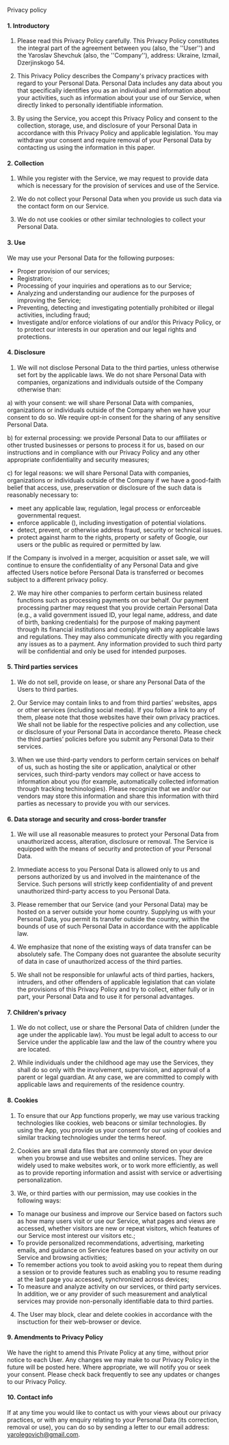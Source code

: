 Privacy policy

#### 1. Introductory
1) Please read this Privacy Policy carefully. This Privacy Policy constitutes the integral part of the agreement between you (also, the ''User'') and the Yaroslav Shevchuk (also, the ''Company''), address: Ukraine, Izmail, Dzerjinskogo 54.

2) This Privacy Policy describes the Company's privacy practices with regard to your Personal Data. Personal Data includes any data about you that specifically identifies you as an individual and information about your activities, such as information about your use of our Service, when directly linked to personally identifiable information.

3) By using the Service, you accept this Privacy Policy and consent to the collection, storage, use, and disclosure of your Personal Data in accordance with this Privacy Policy and applicable legislation. You may withdraw your consent and require removal of your Personal Data by contacting us using the information in this paper.

#### 2. Collection
1) While you register with the Service, we may request to provide data which is necessary for the provision of services and use of the Service.

2) We do not collect your Personal Data when you provide us such data via the contact form on our Service.

3) We do not use cookies or other similar technologies to collect your Personal Data.
 
#### 3. Use
We may use your Personal Data for the following purposes:
- Proper provision of our services;
- Registration;
- Processing of your inquiries and operations as to our Service;
- Analyzing and understanding our audience for the purposes of improving the Service;
- Preventing, detecting and investigating potentially prohibited or illegal activities, including fraud;
- Investigate and/or enforce violations of our  and/or this Privacy Policy, or to protect our interests in our operation and our legal rights and protections.
 
#### 4. Disclosure
1) We will not disclose Personal Data to the third parties, unless otherwise set fort by the applicable laws.
We do not share Personal Data  with companies, organizations and individuals outside of  the Company otherwise than:

a) with your consent: we will share Personal Data with companies, organizations or individuals outside of the Company when we have your consent to do so. We require opt-in consent for the sharing of any sensitive Personal Data.

b) for external processing: we provide Personal Data to our affiliates or other trusted businesses or persons to process it for us, based on our instructions and in compliance with our Privacy Policy and any other appropriate confidentiality and security measures;

c) for legal reasons: we will share Personal Data with companies, organizations or individuals outside of  the Company if we have a good-faith belief that access, use, preservation or disclosure of the such data is reasonably necessary to:
- meet any applicable law, regulation, legal process or enforceable governmental request.
- enforce applicable (), including investigation of potential violations.
- detect, prevent, or otherwise address fraud, security or technical issues.
- protect against harm to the rights, property or safety of Google, our users or the public as required or permitted by law.

If the Company is involved in a merger, acquisition or asset sale, we will continue to ensure the confidentiality of any Personal Data and give affected Users notice before Personal Data is transferred or becomes subject to a different privacy policy.

2) We may hire other companies to perform certain business related functions such as processing payments on our behalf. Our payment processing partner may request that you provide certain Personal Data (e.g., a valid government issued ID, your legal name, address, and date of birth, banking credentials) for the purpose of making payment through its financial institutions and complying with any applicable laws and regulations. They may also communicate directly with you regarding any issues as to a payment. Any information provided to such third party will be confidential and only be used for intended purposes.

#### 5. Third parties services 
1) We do not sell, provide on lease, or share any Personal Data of the Users to third parties.

2) Our Service may contain links to and from third parties’ websites, apps or other services (including social media). If you follow a link to any of them, please note that those websites have their own privacy practices. We shall not be liable for the respective policies and any collection, use or disclosure of your Personal Data in accordance thereto. Please check the third parties’ policies before you submit any Personal Data to their services.

3) When we use third-party vendors to perform certain services on behalf of us, such as hosting the site or application, analytical or other services, such third-party vendors may collect or have access to information about you (for example, automatically collected information through tracking techinologies). Please recognize that we and/or our vendors may store this information and share this information with third parties as necessary to provide you with our services.

#### 6. Data storage and security and cross-border transfer 
1) We will use all reasonable measures to protect your Personal Data from unauthorized access, alteration, disclosure or removal. The Service is equipped with the means of security and protection of your Personal Data.

2) Immediate access to you Personal Data is allowed only to us and persons authorized by us and involved in the maintenance of the Service. Such persons will strictly keep confidentiality of and prevent unauthorized third-party access to you Personal Data.

3) Please remember that our Service (and your Personal Data) may be hosted on a server outside your home country. Supplying us with your Personal Data, you permit its transfer outside the country, within the bounds of use of such Personal Data in accordance with the applicable law.

4) We emphasize that none of the existing ways of data transfer can be absolutely safe. The Company does not guarantee the absolute security of data in case of unauthorized access of the third parties.

5) We shall not be responsible for unlawful acts of third parties, hackers, intruders, and other offenders of applicable legislation that can violate the provisions of this Privacy Policy and try to collect, either fully or in part, your Personal Data and to use it for personal advantages.

#### 7. Children's privacy
1) We do not collect, use or share the Personal Data of children (under the age under the applicable law). You must be legal adult to access to our Service under the applicable law and the law of the country where you are located.

2) While individuals under the childhood age may use the Services, they shall do so only with the involvement, supervision, and approval of a parent or legal guardian. At any case, we are committed to comply with applicable laws and requirements of the residence country.

#### 8. Cookies
1) To ensure that our App functions properly, we may use various tracking technologies like cookies, web beacons or similar technologies. By using the App, you provide us your consent for our using of cookies and similar tracking technologies under the terms hereof.

2) Cookies are small data files that are commonly stored on your device when you browse and use websites and online services. They are widely used to make websites work, or to work more efficiently, as well as to provide reporting information and assist with service or advertising personalization.

3) We, or third parties with our permission, may use cookies in the following ways:
- To manage our business and improve our Service based on factors such as how many users visit or use our Service, what pages and views are accessed, whether visitors are new or repeat visitors, which features of our Service most interest our visitors etc.;
- To provide personalized recommendations, advertising, marketing emails, and guidance on Service features based on your activity on our Service and browsing activities;
- To remember actions you took to avoid asking you to repeat them during a session or to provide features such as enabling you to resume reading at the last page you accessed, synchronized across devices;
- To measure and analyze activity on our services, or third party services. In addition, we or any provider of such measurement and analytical services may provide non-personally identifiable data to third parties.

4) The User may block, clear and delete cookies in accordance with the insctuction for their web-browser or device.

#### 9. Amendments to Privacy Policy
We have the right to amend this Private Policy at any time, without prior notice to each User. Any changes we may make to our Privacy Policy in the future will be posted here. Where appropriate, we will notify you or seek your consent. Please check back frequently to see any updates or changes to our Privacy Policy.
 
#### 10. Contact info
If at any time you would like to contact us with your views about our privacy practices, or with any enquiry relating to your Personal Data (its correction, removal or use), you can do so by sending a letter to our email address: yarolegovich@gmail.com.
